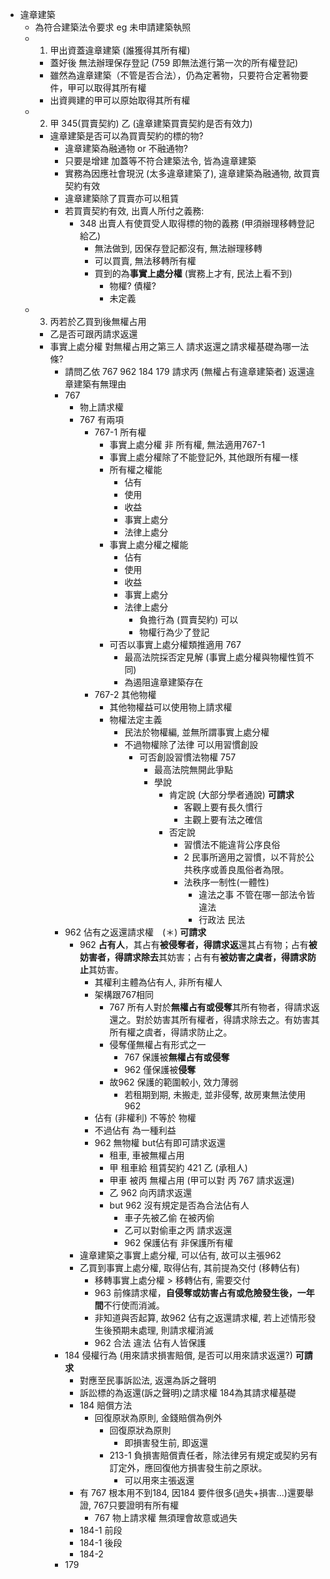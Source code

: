 - 違章建築
	- 為符合建築法令要求 eg 未申請建築執照
	- 1. 甲出資蓋違章建築 (誰獲得其所有權)
		- 蓋好後 無法辦理保存登記 (759 即無法進行第一次的所有權登記)
		- 雖然為違章建築（不管是否合法），仍為定著物，只要符合定著物要件，甲可以取得其所有權
		- 出資興建的甲可以原始取得其所有權
	- 2. 甲 345(買賣契約) 乙 (違章建築買賣契約是否有效力)
		- 違章建築是否可以為買賣契約的標的物?
			- 違章建築為融通物 or 不融通物?
			- 只要是增建 加蓋等不符合建築法令, 皆為違章建築
			- 實務為因應社會現況 (太多違章建築了), 違章建築為融通物, 故買賣契約有效
			- 違章建築除了買賣亦可以租賃
			- 若買賣契約有效, 出賣人所付之義務: 
				- 348 出賣人有使買受人取得標的物的義務 (甲須辦理移轉登記給乙)
					- 無法做到, 因保存登記都沒有, 無法辦理移轉
					- 可以買賣, 無法移轉所有權
					- 買到的為**事實上處分權** (實務上才有, 民法上看不到)
						- 物權? 債權?
						- 未定義
	- 3. 丙若於乙買到後無權占用
		- 乙是否可跟丙請求返還
		- 事實上處分權 對無權占用之第三人 請求返還之請求權基礎為哪一法條?
			- 請問乙依 767 962 184 179 請求丙 (無權占有違章建築者) 返還違章建築有無理由
			- 767
				- 物上請求權
				- 767 有兩項
					- 767-1 所有權
						- 事實上處分權 非 所有權, 無法適用767-1
						- 事實上處分權除了不能登記外, 其他跟所有權一樣
						- 所有權之權能
							- 佔有
							- 使用
							- 收益
							- 事實上處分
							- 法律上處分
						- 事實上處分權之權能
							- 佔有
							- 使用
							- 收益
							- 事實上處分
							- 法律上處分
								- 負擔行為 (買賣契約) 可以
								- 物權行為少了登記
						- 可否以事實上處分權類推適用 767
							- 最高法院採否定見解 (事實上處分權與物權性質不同)
							- 為遏阻違章建築存在
					- 767-2 其他物權
						- 其他物權益可以使用物上請求權
						- 物權法定主義
							- 民法於物權編, 並無所謂事實上處分權
							- 不過物權除了法律 可以用習慣創設
								- 可否創設習慣法物權 757
									- 最高法院無開此爭點
									- 學說
										- 肯定說 (大部分學者通說) **可請求**
											- 客觀上要有長久慣行
											- 主觀上要有法之確信
										- 否定說
											- 習慣法不能違背公序良俗
											- 2 民事所適用之習慣，以不背於公共秩序或善良風俗者為限。
											- 法秩序一制性(一體性)
												- 違法之事 不管在哪一部法令皆違法
												- 行政法 民法
			- 962 佔有之返還請求權　(＊)  **可請求**
				- 962 **占有人**，其占有**被侵奪者，得請求返**還其占有物；占有**被妨害者，得請求除去**其妨害；占有有**被妨害之虞者，得請求防止**其妨害。
					- 其權利主體為佔有人, 非所有權人
					- 架構跟767相同
						- 767 所有人對於**無權占有或侵奪**其所有物者，得請求返還之。對於妨害其所有權者，得請求除去之。有妨害其所有權之虞者，得請求防止之。
						- 侵奪僅無權占有形式之一
							- 767 保護被**無權占有或侵奪**
							- 962 僅保護被**侵奪**
						- 故962 保護的範圍較小, 效力薄弱
							- 若租期到期, 未搬走, 並非侵奪, 故房東無法使用962
					- 佔有 (非權利) 不等於 物權
					- 不過佔有 為一種利益
					- 962 無物權 but佔有即可請求返還
						- 租車, 車被無權占用
						- 甲 租車給 租賃契約 421 乙 (承租人)
						- 甲車 被丙 無權占用 (甲可以對 丙 767 請求返還)
						- 乙 962 向丙請求返還
						- but 962 沒有規定是否為合法佔有人
							- 車子先被乙偷 在被丙偷
							- 乙可以對偷車之丙 請求返還
							- 962 保護佔有 非保護所有權
				- 違章建築之事實上處分權, 可以佔有, 故可以主張962
				- 乙買到事實上處分權, 取得佔有, 其前提為交付 (移轉佔有)
					- 移轉事實上處分權 > 移轉佔有, 需要交付
					- 963 前條請求權，**自侵奪或妨害占有或危險發生後，一年間**不行使而消滅。
					- 非知道與否起算, 故962 佔有之返還請求權, 若上述情形發生後預期未處理, 則請求權消滅
					- 962 合法 違法 佔有人皆保護
			- 184 侵權行為 (用來請求損害賠償, 是否可以用來請求返還?) **可請求**
				- 對應至民事訴訟法, 返還為訴之聲明
				- 訴訟標的為返還(訴之聲明)之請求權  184為其請求權基礎 
				- 184 賠償方法
					- 回復原狀為原則, 金錢賠償為例外
						- 回復原狀為原則
							- 即損害發生前, 即返還
						- 213-1 負損害賠償責任者，除法律另有規定或契約另有訂定外，應回復他方損害發生前之原狀。
							- 可以用來主張返還
				- 有 767 根本用不到184, 因184 要件很多(過失+損害...)還要舉證, 767只要證明有所有權
					- 767 物上請求權 無須理會故意或過失
				- 184-1 前段
				- 184-1 後段
				- 184-2
			- 179
